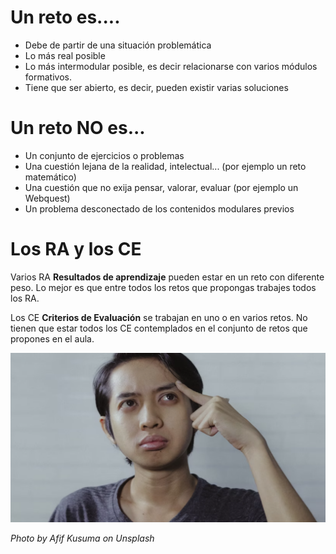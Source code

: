# Un reto es....

* Debe de partir de una situación problemática
* Lo más real posible
* Lo más intermodular posible, es decir relacionarse con varios módulos formativos.
* Tiene que ser abierto, es decir, pueden existir varias soluciones

# Un reto NO es...

* Un conjunto de ejercicios o problemas
* Una cuestión lejana de la realidad, intelectual... (por ejemplo un reto matemático)
* Una cuestión que no exija pensar, valorar, evaluar (por ejemplo un Webquest)
* Un problema desconectado de los contenidos modulares previos

# Los RA y los CE

Varios  RA **Resultados de aprendizaje** pueden estar en un reto con diferente peso. Lo mejor es que entre todos los retos que propongas trabajes todos los RA.

Los CE **Criterios de Evaluación** se trabajan en uno o en varios retos. No tienen que estar todos los CE contemplados en el conjunto de retos que propones en el aula.

![](/assets/4.png)

_Photo by Afif Kusuma on Unsplash_
